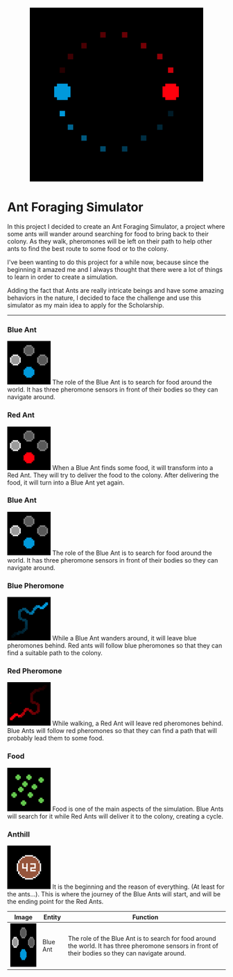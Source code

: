 <p align="center">
  <img src="/readme-resources/app-logo.png" width="400" height="400">
</p>

# Ant Foraging Simulator

In this project I decided to create an Ant Foraging Simulator, a project where some ants will wander around searching for food to bring back to their colony. As they walk, pheromones will be left on their path to help other ants to find the best route to some food or to the colony.

I've been wanting to do this project for a while now, because since the beginning it amazed me and I always thought that there were a lot of things to learn in order to create a simulation.

Adding the fact that Ants are really intricate beings and have some amazing behaviors in the nature, I decided to face the challenge and use this simulator as my main idea to apply for the Scholarship.

<hr>

<p align="center">
  <h3>Blue Ant</h3>
  <img src="/readme-resources/blue_ant_sensors.png" width="100" height="100"/>
  The role of the Blue Ant is to search for food around the world. It has three pheromone sensors in front of their bodies so they can navigate around.
</p>


<p align="center">
  <h3>Red Ant</h3>
  <img src="/readme-resources/red_ant_sensors.png" width="100" height="100"/>
  When a Blue Ant finds some food, it will transform into a Red Ant. They will try to deliver the food to the colony. After delivering the food, it will turn into a Blue Ant yet again.
</p>

<p align="center">
  <h3>Blue Ant</h3>
  <img src="/readme-resources/blue_ant_sensors.png" width="100" height="100"/>
  The role of the Blue Ant is to search for food around the world. It has three pheromone sensors in front of their bodies so they can navigate around.
</p>

<p align="center">
  <h3>Blue Pheromone</h3>
  <img src="/readme-resources/blue_pheromone_trail.png" width="100" height="100"/>
  While a Blue Ant wanders around, it will leave blue pheromones behind. Red ants will follow blue pheromones so that they can find a suitable path to the colony.
</p>

<p align="center">
  <h3>Red Pheromone</h3>
  <img src="/readme-resources/red_pheromone_trail.png" width="100" height="100"/>
  While walking, a Red Ant will leave red pheromones behind. Blue Ants will follow red pheromones so that they can find a path that will probably lead them to some food.
</p>

<p align="center">
  <h3>Food</h3>
  <img src="/readme-resources/green_food.png" width="100" height="100"/>
  Food is one of the main aspects of the simulation. Blue Ants will search for it while Red Ants will deliver it to the colony, creating a cycle.
</p>

<p align="center">
  <h3>Anthill</h3>
  <img src="/readme-resources/brown_anthill.png" width="100" height="100"/>
 It is the beginning and the reason of everything. (At least for the ants...). This is where the journey of the Blue Ants will start, and will be the ending point for the Red Ants.
</p>

| Image  | Entity  |  Function  |
| --- | --- | --- |
| <img src="/readme-resources/blue_ant_sensors.png" width="100" height="100"/> | Blue Ant | The role of the Blue Ant is to search for food around the world. It has three pheromone sensors in front of their bodies so they can navigate around.  |
